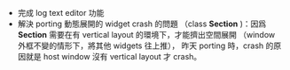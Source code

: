 + 完成 log  text editor 功能
+ 解決 porting 動態展開的 widget crash 的問題 （class **Section** )：因爲 **Section** 需要在有 vertical layout 的環境下，才能擠出空間展開 （window 外框不變的情形下，將其他 widgets 往上推）， 昨天 porting 時，crash 的原因就是 host window 沒有 vertical layout 才 crash。
